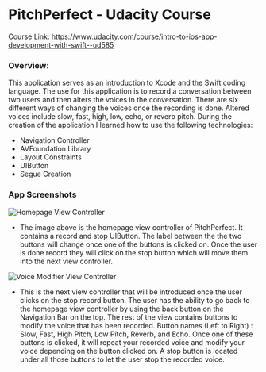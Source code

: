 # PitchPerfect - Udacity Course
Course Link: <https://www.udacity.com/course/intro-to-ios-app-development-with-swift--ud585>

### Overview:
This application serves as an introduction to Xcode and the Swift coding language. The use for this application is to record a conversation between two users and then alters the voices in the conversation. There are six different ways of changing the voices once the recording is done. Altered voices include slow, fast, high, low, echo, or reverb pitch. During the creation of the application I learned how to use the following technologies: 
+ Navigation Controller
+ AVFoundation Library 
+ Layout Constraints 
+ UIButton 
+ Segue Creation

### App Screenshots
![Homepage View Controller](http://i64.tinypic.com/111mknl.png)
+ The image above is the homepage view controller of PitchPerfect. It contains a record and stop UIButton. The label between the the two buttons will change once one of the buttons is clicked on. Once the user is done record they will click on the stop button which will move them into the next view controller. 

![Voice Modifier View Controller](http://i68.tinypic.com/2cyfmlk.png)
+ This is the next view controller that will be introduced once the user clicks on the stop record button. The user has the ability to go back to the homepage view controller by using the back button on the Navigation Bar on the top. The rest of the view contains buttons to modify the voice that has been recorded. Button names (Left to Right) :  Slow, Fast, High Pitch, Low Pitch, Reverb, and Echo. Once one of these buttons is clicked, it will repeat your recorded voice and modify your voice depending on the button clicked on. A stop button is located under all those buttons to let the user stop the recorded voice. 

